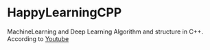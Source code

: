 # HappyLearningCPP
MachineLearning and Deep Learning Algorithm  and structure in C++. According to [Youtube](https://www.youtube.com/playlist?list=PL79n_WS-sPHKklEvOLiM1K94oJBsGnz71)

